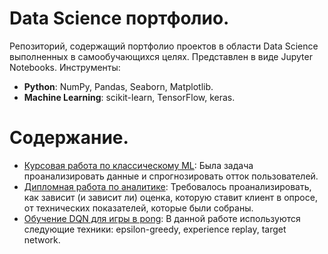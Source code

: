 # Data Science портфолио.
Репозиторий, содержащий портфолио проектов в области Data Science выполненных в самообучающихся целях. Представлен в виде Jupyter Notebooks.
Инструменты:
- **Python**: NumPy, Pandas, Seaborn, Matplotlib.
- **Machine Learning**: scikit-learn, TensorFlow, keras.

# Содержание.

- [Курсовая работа по клаcсическому ML](https://github.com/dewiot/data_science_portfolio/blob/main/Coursework_ML.ipynb): Была задача проанализировать данные и спрогнозировать отток пользователей.
- [Дипломная работа по аналитике](https://github.com/dewiot/data_science_portfolio/blob/main/survey_research.ipynb): Требовалось проанализировать, как зависит (и зависит ли) оценка, которую ставит клиент в опросе, от технических показателей, которые были собраны.
- [Обучение DQN для игры в pong](https://github.com/dewiot/data_science_portfolio/blob/main/pong_bot.ipynb): В данной работе используются следующие техники: epsilon-greedy, experience replay, target network.
